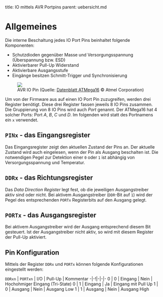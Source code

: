 title: IO mittels AVR Portpins
parent: uebersicht.md

# Allgemeines
Die interne Beschaltung jedes IO Port Pins beinhaltet folgende Komponenten:

* Schutzdioden gegenüber Masse und Versorgungsspannung (Überspannung bzw. ESD)
* Aktivierbarer Pull-Up Widerstand
* Aktivierbare Ausgangsstufe
* Eingänge besitzen Schmitt-Trigger und Synchronisierung

<figure><img src="{filename}avr_io_pin.svg"><figcaption>AVR IO Pin (Quelle: <a href="http://www.atmel.com/images/doc2466.pdf">Datenblatt ATMega16</a> &copy; Atmel Corporation)</figcaption></figure>

Um von der Firmware aus auf einen IO Port Pin zuzugreifen, werden drei Register benötigt. Diese drei Register fassen jeweils 8 IO Pins zusammen. Die Gruppierung von 8 IO Pins wird auch *Port* genannt. Der ATMega16 hat 4 solcher Ports: Port *A*, *B*, *C* und *D*. Im folgenden wird statt des Portnamens ein <code>x</code> verwendet.

## <code>PINx</code> - das Eingangsregister
Das Eingangsregister zeigt den aktuellen Zustand der Pins an. Der aktuelle Zustand wird auch eingelesen, wenn der Pin als Ausgang beschalten ist. Die notwendigen Pegel zur Detektion einer <code>0</code> oder <code>1</code> ist abhängig von Versorgungsspannung und Temperatur.

## <code>DDRx</code> - das Richtungsregister
Das *Data Direction Register* legt fest, ob die jeweiligen Ausgangstreiber aktiv sind oder nicht. Bei aktivem Ausgangstreiber (<code>DDR</code>-Bit auf <code>1</code>) wird der Pegel des entsprechenden <code>PORTx</code> Registerbits auf den Ausgang gelegt.

## <code>PORTx</code> - das Ausgangsregister
Bei aktivem Ausgangstreiber wird der Ausgang entsprechend diesem Bit gesteuert. Ist der Ausgangstreiber nicht aktiv, so wird mit diesem Register der Pull-Up aktiviert.

## Pin Konfiguration
Mittels der Register <code>DDRx</code> und <code>PORTx</code> können folgende Konfigurationen eingestellt werden:

<code>DDRxn</code> | <code>PORTxn</code> | I/O | Pull-Up | Kommentar
-|-!|-|-|-
0 | 0 |  Eingang | Nein | Hochohmiger Eingang (Tri-State)
0 | 1 |  Eingang | Ja | Eingang mit Pull Up
1 | 0 |  Ausgang | Nein | Ausgang Low
1 | 1 |  Ausgang | Nein | Ausgang High
